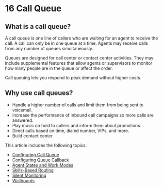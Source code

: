 # 16 Call Queue

## What is a call queue?&#x20;

A call queue is one line of callers who are waiting for an agent to receive the call. A call can only be in one queue at a time. Agents may receive calls from any number of queues simultaneously.

Queues are designed for call center or contact center activities. They may include supplemental features that allow agents or supervisors to monitor how many people are in the queue or affect the order.

Call queuing lets you respond to peak demand without higher costs.

## Why use call queues?&#x20;

* Handle a higher number of calls and limit them from being sent to voicemail.
* Increase the performance of inbound call campaigns so more calls are answered.
* Play music on hold to callers and inform them about promotions.
* Direct calls based on time, dialed number, VIPs, and more.
* Build contact center

This article includes the following topics:

* [Configuring Call Queue](configuring-call-queue.md)
* [Configuring Queue Callback](configuring-queue-callback.md)
* [Agent States and Work Modes](agent-states-and-work-modes.md)
* [Skills-Based Routing](skills-based-routing.md)
* [Silent Monitoring](silent-monitoring.md)
* [Wallboards](wallboards.md)



